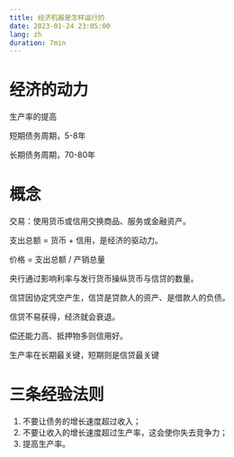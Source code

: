 ```yaml
---
title: 经济机器是怎样运行的
date: 2023-01-24 23:05:00
lang: zh
duration: 7min
---
```










# 经济的动力

生产率的提高

短期债务周期，5-8年

长期债务周期，70-80年



# 概念



交易：使用货币或信用交换商品、服务或金融资产。



支出总额 = 货币 + 信用，是经济的驱动力。



价格 = 支出总额 / 产销总量



央行通过影响利率与发行货币操纵货币与信贷的数量。



信贷因协定凭空产生，信贷是贷款人的资产、是借款人的负债。



信贷不易获得，经济就会衰退。



偿还能力高、抵押物多则信用好。





生产率在长期最关键，短期则是信贷最关键





 

# 三条经验法则

1. 不要让债务的增长速度超过收入；
2. 不要让收入的增长速度超过生产率，这会使你失去竞争力；
3. 提高生产率。

